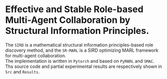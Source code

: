 # Effective and Stable Role-based Multi-Agent Collaboration by Structural Information Principles.<br>
The ``SIRD`` is a mathematical structural information principles-based role discovery method, and the ``SR-MARL`` is a SIRD optimizing MARL framework for multi-agent collaboration.<br>
The implementation is written in ``Pytorch`` and based on ``PyMARL`` and ``SMAC``.<br>
Ths source code and partial experimental results are respectively shown in ``Src`` and ``Results``.<br>
